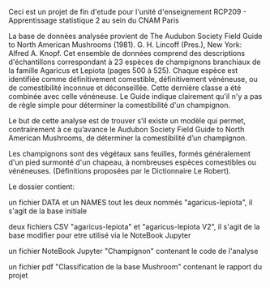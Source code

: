 Ceci est un projet de fin d'etude pour l'unité d'enseignement RCP209 - Apprentissage statistique 2 au sein du CNAM Paris

La base de données analysée provient de The Audubon Society Field Guide to North American
Mushrooms (1981). G. H. Lincoff (Pres.), New York: Alfred A. Knopf.
Cet ensemble de données comprend des descriptions d'échantillons correspondant à 23 espèces
de champignons branchiaux de la famille Agaricus et Lepiota (pages 500 à 525). Chaque espèce
est identifiée comme définitivement comestible, définitivement vénéneuse, ou de comestibilité
inconnue et déconseillée. Cette dernière classe a été combinée avec celle vénéneuse. Le Guide
indique clairement qu'il n'y a pas de règle simple pour déterminer la comestibilité d'un
champignon.

Le but de cette analyse est de trouver s’il existe un modèle qui permet, contrairement à ce
qu’avance le Audubon Society Field Guide to North American Mushrooms, de déterminer la
comestibilité d’un champignon.

Les champignons sont des végétaux sans feuilles, formés généralement d'un pied surmonté d'un
chapeau, à nombreuses espèces comestibles ou vénéneuses. (Définitions proposées par le
Dictionnaire Le Robert).

Le dossier contient:

un fichier DATA et un NAMES tout les deux nommés "agaricus-lepiota", il s'agit de la base initiale

deux fichiers CSV "agaricus-lepiota" et "agaricus-lepiota V2", il s'agit de la base modifier pour etre utilisé via le NoteBook Jupyter

un fichier NoteBook Jupyter "Champignon" contenant le code de l'analyse

un fichier pdf "Classification de la base Mushroom" contenant le rapport du projet

